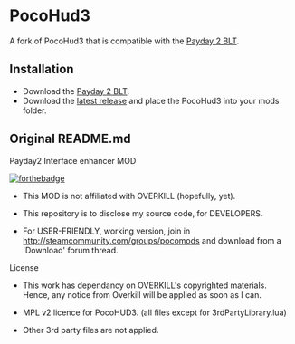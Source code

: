 PocoHud3
========
A fork of PocoHud3 that is compatible with the [Payday 2 BLT](http://paydaymods.com/download/).

Installation
---
- Download the [Payday 2 BLT](http://paydaymods.com/download/).
- Download the [latest release](http://download.paydaymods.com/download/latest/pocohud3) and place the PocoHud3 into your mods folder.

Original README.md
---
Payday2 Interface enhancer MOD

[![forthebadge](http://forthebadge.com/images/badges/just-plain-nasty.svg)](http://forthebadge.com)

* This MOD is not affiliated with OVERKILL (hopefully, yet).

* This repository is to disclose my source code, for DEVELOPERS.

* For USER-FRIENDLY, working version, join in http://steamcommunity.com/groups/pocomods and download from a 'Download' forum thread.

License

* This work has dependancy on OVERKILL's copyrighted materials. Hence, any notice from Overkill will be applied as soon as I can.

* MPL v2 licence for PocoHUD3. (all files except for 3rdPartyLibrary.lua)

* Other 3rd party files are not applied.
